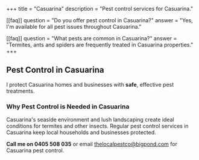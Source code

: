 +++
title = "Casuarina"
description = "Pest control services for Casuarina."

[[faq]]
question = "Do you offer pest control in Casuarina?"
answer = "Yes, I'm available for all pest issues throughout Casuarina."

[[faq]]
question = "What pests are common in Casuarina?"
answer = "Termites, ants and spiders are frequently treated in Casuarina properties."
+++

## Pest Control in Casuarina

I protect Casuarina homes and businesses with **safe**, effective pest treatments.

### Why Pest Control is Needed in Casuarina

Casuarina's seaside environment and lush landscaping create ideal conditions for termites and other insects. Regular pest control services in Casuarina keep local households and businesses protected.

**Call me on 0405 508 035** or email [thelocalpestco@bigpond.com](mailto:thelocalpestco@bigpond.com) for Casuarina pest control.
